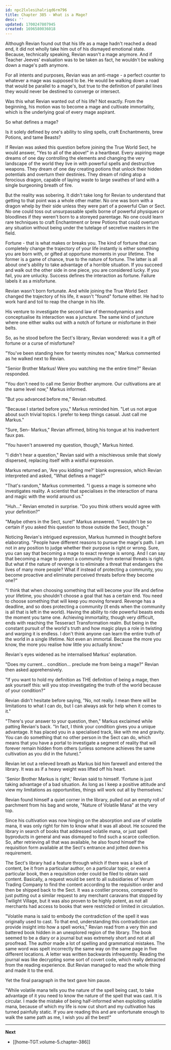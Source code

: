 ```yaml
---
id: npc2lxlesihalriqd6rm796
title: Chapter 385 - What is a Mage?
desc: ''
updated: 1700247807945
created: 1696580036018
---
```


Although Revian found out that his life as a mage hadn't reached a dead end, it did not wholly take him out of his dismayed emotional state. Because, technically speaking, Revian wasn't a mage anymore. And if Teacher Jeeves' evaluation was to be taken as fact, he wouldn't be walking down a mage's path anymore.

For all intents and purposes, Revian was an anti-mage - a perfect counter to whatever a mage was supposed to be. He would be walking down a road that would be parallel to a mage's, but true to the definition of parallel lines they would never be destined to converge or intersect.

Was this what Revian wanted out of his life? Not exactly. From the beginning, his motion was to become a mage and cultivate immortality, which is the underlying goal of every mage aspirant.

So what defines a mage?

Is it solely defined by one's ability to sling spells, craft Enchantments, brew Potions, and tame Beasts?

If Revian was asked this question before joining the True World Sect, he would answer, "Yes to all of the above!" in a heartbeat. Every aspiring mage dreams of one day controlling the elements and changing the very landscape of the world they live in with powerful spells and destructive weapons. They dream of one day creating potions that unlock their hidden potentials and overturn their destinies. They dream of riding atop a ferocious dragon, capable of laying waste to large swathes of land with a single burgeoning breath of fire.

But the reality was sobering. It didn't take long for Revian to understand that getting to that point was a whole other matter. No one was born with a dragon whelp by their side unless they were part of a powerful Clan or Sect. No one could toss out unsurpassable spells borne of powerful physiques or bloodlines if they weren't born to a storeyed parentage. No one could learn rare techniques to craft Enchantment or brew Potions that could overturn any situation without being under the tutelage of secretive masters in the field.

Fortune - that is what makes or breaks you. The kind of fortune that can completely change the trajectory of your life instantly is either something you are born with, or gifted at opportune moments in your lifetime. The former is a game of chance, true to the nature of fortune. The latter is all about one's ability to take advantage of a horrible situation. If you succeed and walk out the other side in one piece, you are considered lucky. If you fail, you are unlucky. Success defines the interaction as fortune. Failure labels it as a misfortune.

Revian wasn't born fortunate. And while joining the True World Sect changed the trajectory of his life, it wasn't "found" fortune either. He had to work hard and toil to reap the change in his life.

His venture to investigate the second law of thermodynamics and conceptualise its interaction was a juncture. The same kind of juncture where one either walks out with a notch of fortune or misfortune in their belts.

So, as he stood before the Sect's library, Revian wondered: was it a gift of fortune or a curse of misfortune?

"You've been standing here for twenty minutes now," Markus commented as he walked next to Revian.

"Senior Brother Markus! Were you watching me the entire time?" Revian responded.

"You don't need to call me Senior Brother anymore. Our cultivations are at the same level now," Markus informed.

"But you advanced before me," Revian rebutted.

"Because I started before you," Markus reminded him. "Let us not argue about such trivial topics. I prefer to keep things casual. Just call me Markus."

"Sure, Sen- Markus," Revian affirmed, biting his tongue at his inadvertent faux pas.

"You haven't answered my question, though," Markus hinted.

"I didn't hear a question," Revian said with a mischievous smile that slowly dispersed, replacing itself with a wistful expression.

Markus returned an, 'Are you kidding me?' blank expression, which Revian interpreted and asked, "What defines a mage?"

"That's random," Markus commented. "I guess a mage is someone who investigates reality. A scientist that specialises in the interaction of mana and magic with the world around us."

"Huh..." Revian emoted in surprise. "Do you think others would agree with your definition?"

"Maybe others in the Sect, sure!" Markus answered. "I wouldn't be so certain if you asked this question to those outside the Sect, though."

Noticing Revian's intrigued expression, Markus hummed in thought before elaborating. "People have different reasons to pursue the mage's path. I am not in any position to judge whether their purpose is right or wrong. Sure, you can say that becoming a mage to exact revenge is wrong. And I can say that becoming a mage to protect a community from external threats is right. But what if the nature of revenge is to eliminate a threat that endangers the lives of many more people? What if instead of protecting a community, you become proactive and eliminate perceived threats before they become one?"

"I think that when choosing something that will become your life and define your lifetime, you shouldn't choose a goal that has a certain end. You need to choose something that will keep you moving forward. Revenge has a deadline, and so does protecting a community (it ends when the community is all that is left in the world). Having the ability to ride powerful beasts ends the moment you tame one. Achieving immortality, though very difficult, ends with reaching the Tesseract Transformation realm. But being in the constant pursuit of the world's truth and how magic plays a role in twisting and warping it is endless. I don't think anyone can learn the entire truth of the world in a single lifetime. Not even an immortal. Because the more you know, the more you realise how little you actually know."

Revian's eyes widened as he internalised Markus' explanation.

"Does my current... condition... preclude me from being a mage?" Revian then asked apprehensively.

"If you want to hold my definition as THE definition of being a mage, then ask yourself this: will you stop investigating the truth of the world because of your condition?"

Revian didn't hesitate before saying, "No, not really. I mean there will be limitations to what I can do, but I can always ask for help when it comes to it."

"There's your answer to your question, then," Markus exclaimed while patting Revian's back. "In fact, I think your condition gives you a unique advantage. It has placed you in a specialised track, like with me and gravity. You can do something that no other person in the Sect can do, which means that you have a portal to investigate a segment of reality that will forever remain hidden from others (unless someone achieves the same cultivation as you did in the future)."

Revian let out a relieved breath as Markus bid him farewell and entered the library. It was as if a heavy weight was lifted off his heart.

'Senior Brother Markus is right,' Revian said to himself. 'Fortune is just taking advantage of a bad situation. As long as I keep a positive attitude and view my limitations as opportunities, things will work out all by themselves.'

Revian found himself a quiet corner in the library, pulled out an empty roll of parchment from his bag and wrote, "Nature of Volatile Mana" at the very top.

Since his cultivation was now hinging on the absorption and use of volatile mana, it was only right for him to know what it was all about. He scoured the library in search of books that addressed volatile mana, or just spell byproducts in general and was dismayed to find such a scarce collection. So, after retrieving all that was available, he also found himself the requisition form available at the Sect's entrance and jotted down his requirement.

The Sect's library had a feature through which if there was a lack of content, be it from a particular author, on a particular topic, or even a particular book, then a requisition order could be filed to obtain said content. Basically, a request would be sent to all subsidiaries of Verum Trading Company to find the content according to the requisition order and then be shipped back to the Sect. It was a costlier process, compared to just putting out a similar request to any merchant caravans that stopped by Twilight Village, but it was also proven to be highly potent, as not all merchants had access to books that were restricted or limited in circulation.

"Volatile mana is said to embody the contradiction of the spell it was originally used to cast. To that end, understanding this contradiction can provide insight into how a spell works," Revian read from a very thin and battered book hidden in an unexplored region of the library. The book seemed to be a diary or a journal but was extremely short and not at all proofread. The author made a lot of spelling and grammatical mistakes. The same word was spelt incorrectly the same way on the same page in five different locations. A letter was written backwards infrequently. Reading the journal was like decrypting some sort of covert code, which really detracted from the reading experience. But Revian managed to read the whole thing and made it to the end.

Yet the final paragraph in the text gave him pause.

"While volatile mana tells you the nature of the spell being cast, to take advantage of it you need to know the nature of the spell that was cast. It is circular. I made the mistake of being half-informed when exploiting volatile mana, because of which my life is now cut short and my cultivation has turned painfully static. If you are reading this and are unfortunate enough to walk the same path as me, I wish you all the best!"

____

**Next**
* [[home-TGT.volume-5.chapter-386]]